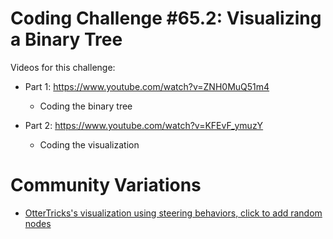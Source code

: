 # Coding Challenge #65.2: Visualizing a Binary Tree

Videos for this challenge:

* Part 1: https://www.youtube.com/watch?v=ZNH0MuQ51m4
  * Coding the binary tree

* Part 2: https://www.youtube.com/watch?v=KFEvF_ymuzY
  * Coding the visualization

# Community Variations

* [OtterTricks's visualization using steering behaviors, click to add random nodes](https://ottertricks.github.io/sketches/bintree/)
